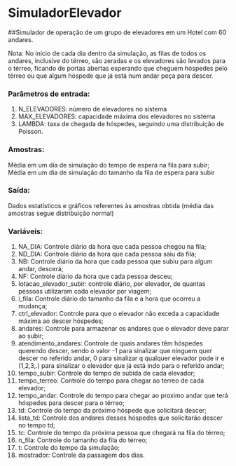 # SimuladorElevador
##Simulador de operação de um grupo de elevadores em um Hotel com 60 andares.

Nota: No início de cada dia dentro da simulação, as filas de todos os andares, inclusive do térreo, são zeradas e os elevadores são levados para o térreo, ficando de portas abertas esperando que cheguem hóspedes pelo térreo ou que algum hóspede que já está num andar peça para descer. 

### Parâmetros de entrada:
1. N_ELEVADORES: número de elevadores no sistema
2. MAX_ELEVADORES: capacidade máxima dos elevadores no sistema
3. LAMBDA: taxa de chegada de hóspedes, seguindo uma distribuição de Poisson.

### Amostras:
Média em um dia de simulação do tempo de espera na fila para subir;
Média em um dia de simulação do tamanho da fila de espera para subir

### Saída:
Dados estatísticos e gráficos referentes às amostras obtida (média das amostras segue distribuição normal)


### Variáveis:
1. NA_DIA: Controle diário da hora que cada pessoa chegou na fila;
2. ND_DIA: Controle diário da hora que cada pessoa saiu da fila;
3. NB: Controle diário da hora que cada pessoa que subiu para algum andar, descerá;
4. NF: Controle diário da hora que cada pessoa desceu;
5. lotacao_elevador_subir: controle diário, por elevador, de quantas pessoas utilizaram cada elevador por viagem;
6. i_fila: Controle diário do tamanho da fila e a hora que ocorreu a mudança;
7. ctrl_elevador: Controle para que o elevador não exceda a capacidade máxima ao descer hóspedes;
8. andares: Controle para armazenar os andares que o elevador deve parar ao subir;
9. atendimento_andares: Controle de quais andares têm hóspedes querendo descer, sendo o valor -1 para sinalizar que ninguem quer descer no referido andar, 0 para sinalizar q qualquer elevador pode ir e (1,2,3,.) para sinalizar o elevador que já está indo para o referido andar;
10. tempo_subir: Controle do tempo de subida de cada elevador;
11. tempo_terreo: Controle do tempo para chegar ao terreo de cada elevador;
12. tempo_andar: Controle do tempo para chegar ao proximo andar que terá hóspedes para descer para o térreo;
13. td: Controle do tempo da próximo hóspede que solicitará descer;
14. lista_td: Controle dos andares desses hóspedes que solicitarão descer no tempo td;
15. tc: Controle do tempo da próxima pessoa que chegará na fila do térreo;
16. n_fila: Controle do tamanho da fila do térreo;
17. t: Controle do tempo da simulação;
18. mostrador: Controle da passagem dos dias.
